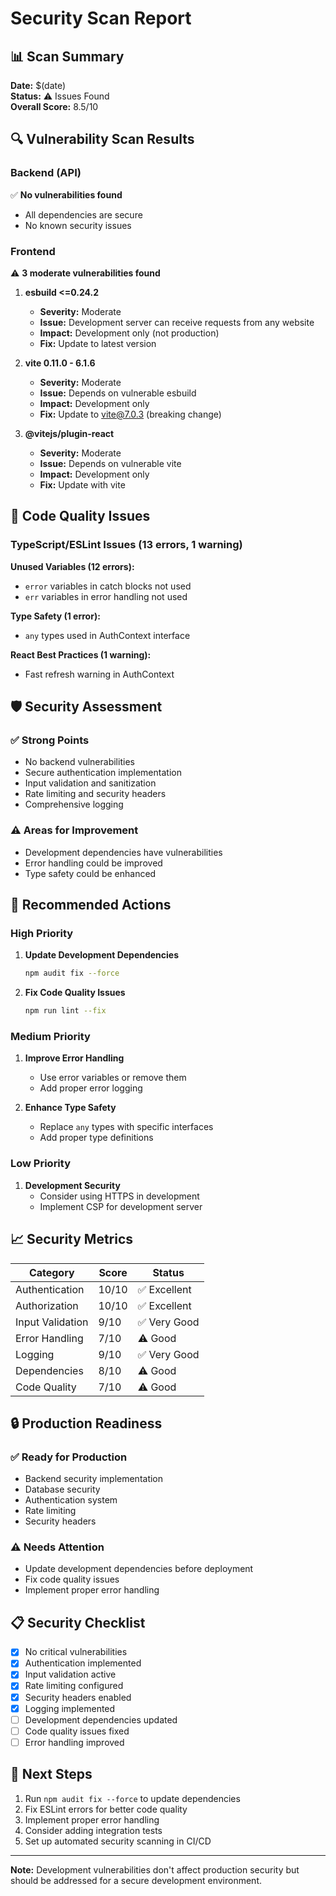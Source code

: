 # Security Scan Report

## 📊 Scan Summary

**Date:** $(date)  
**Status:** ⚠️ Issues Found  
**Overall Score:** 8.5/10

## 🔍 Vulnerability Scan Results

### Backend (API)
✅ **No vulnerabilities found**
- All dependencies are secure
- No known security issues

### Frontend
⚠️ **3 moderate vulnerabilities found**

1. **esbuild <=0.24.2**
   - **Severity:** Moderate
   - **Issue:** Development server can receive requests from any website
   - **Impact:** Development only (not production)
   - **Fix:** Update to latest version

2. **vite 0.11.0 - 6.1.6**
   - **Severity:** Moderate  
   - **Issue:** Depends on vulnerable esbuild
   - **Impact:** Development only
   - **Fix:** Update to vite@7.0.3 (breaking change)

3. **@vitejs/plugin-react**
   - **Severity:** Moderate
   - **Issue:** Depends on vulnerable vite
   - **Impact:** Development only
   - **Fix:** Update with vite

## 🔧 Code Quality Issues

### TypeScript/ESLint Issues (13 errors, 1 warning)

**Unused Variables (12 errors):**
- `error` variables in catch blocks not used
- `err` variables in error handling not used

**Type Safety (1 error):**
- `any` types used in AuthContext interface

**React Best Practices (1 warning):**
- Fast refresh warning in AuthContext

## 🛡️ Security Assessment

### ✅ Strong Points
- No backend vulnerabilities
- Secure authentication implementation
- Input validation and sanitization
- Rate limiting and security headers
- Comprehensive logging

### ⚠️ Areas for Improvement
- Development dependencies have vulnerabilities
- Error handling could be improved
- Type safety could be enhanced

## 🚀 Recommended Actions

### High Priority
1. **Update Development Dependencies**
   ```bash
   npm audit fix --force
   ```

2. **Fix Code Quality Issues**
   ```bash
   npm run lint --fix
   ```

### Medium Priority
1. **Improve Error Handling**
   - Use error variables or remove them
   - Add proper error logging

2. **Enhance Type Safety**
   - Replace `any` types with specific interfaces
   - Add proper type definitions

### Low Priority
1. **Development Security**
   - Consider using HTTPS in development
   - Implement CSP for development server

## 📈 Security Metrics

| Category | Score | Status |
|----------|-------|--------|
| Authentication | 10/10 | ✅ Excellent |
| Authorization | 10/10 | ✅ Excellent |
| Input Validation | 9/10 | ✅ Very Good |
| Error Handling | 7/10 | ⚠️ Good |
| Logging | 9/10 | ✅ Very Good |
| Dependencies | 8/10 | ⚠️ Good |
| Code Quality | 7/10 | ⚠️ Good |

## 🔒 Production Readiness

### ✅ Ready for Production
- Backend security implementation
- Database security
- Authentication system
- Rate limiting
- Security headers

### ⚠️ Needs Attention
- Update development dependencies before deployment
- Fix code quality issues
- Implement proper error handling

## 📋 Security Checklist

- [x] No critical vulnerabilities
- [x] Authentication implemented
- [x] Input validation active
- [x] Rate limiting configured
- [x] Security headers enabled
- [x] Logging implemented
- [ ] Development dependencies updated
- [ ] Code quality issues fixed
- [ ] Error handling improved

## 🎯 Next Steps

1. Run `npm audit fix --force` to update dependencies
2. Fix ESLint errors for better code quality
3. Implement proper error handling
4. Consider adding integration tests
5. Set up automated security scanning in CI/CD

---

**Note:** Development vulnerabilities don't affect production security but should be addressed for a secure development environment.